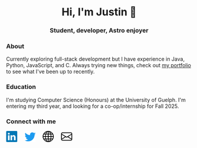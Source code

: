 <h1 align="center">Hi, I'm Justin 👋</h1>
<h3 align="center">
  Student, developer, 
  <a href="https://astro.build" target="_blank" style="text-decoration: none; color: inherit;">
    Astro enjoyer
  </a>
</h3>

### About
Currently exploring full-stack development but I have experience in Java, Python, JavaScript, and C.  Always trying new things, check out [my portfolio](https://justinleski.com) to see what I've been up to recently.

### Education
I'm studying Computer Science (Honours) at the University of Guelph. I'm entering my third year, and looking for a co-op/internship for Fall 2025.

### Connect with me
<div style="display: flex; align-items: center; justify-content: flex-start;">
    <a href="https://linkedin.com/in/justinleski" target="_blank">
    <img src="https://raw.githubusercontent.com/CLorant/readme-social-icons/097d0b23dcc0d22ba7710f6c113fafd321624a79/medium/filled/linkedin.svg" alt="LinkedIn" height="30" />
    </a>
  &nbsp;
     &nbsp;
     &nbsp;
    <a href="https://x.com/justin_leski" target="_blank">
    <img src="https://raw.githubusercontent.com/CLorant/readme-social-icons/097d0b23dcc0d22ba7710f6c113fafd321624a79/medium/filled/twitter.svg" alt="Twitter/X" height="30" />
    </a>
  &nbsp;
     &nbsp;
     &nbsp;
    <a href="https://justinleski.com" target="_blank">
    <picture>
      <source media="(prefers-color-scheme: dark)" srcset="assets/globe-light.svg">
      <source media="(prefers-color-scheme: light)" srcset="assets/globe-dark.svg">
      <img src="assets/globe-dark.svg" alt="My website" height="30" />
    </picture>
    </a>
  &nbsp;
     &nbsp;
     &nbsp;
    <a href="mailto:sayhello@justinleski.com" target="_blank">
    <picture>
      <source media="(prefers-color-scheme: dark)" srcset="assets/envelope-light.svg">
      <source media="(prefers-color-scheme: light)" srcset="assets/envelope-dark.svg">
      <img src="assets/envelope-dark.svg" alt="Email me" height="30" />
    </picture>
    </a>
  
  
</div>




<!--
**justinleski/justinleski** is a ✨ _special_ ✨ repository because its `README.md` (this file) appears on your GitHub profile.

Here are some ideas to get you started:

- 🔭 I’m currently working on ...
- 🌱 I’m currently learning ...
- 👯 I’m looking to collaborate on ...
- 🤔 I’m looking for help with ...
- 💬 Ask me about ...
- 📫 How to reach me: ...
- 😄 Pronouns: ...
- ⚡ Fun fact: ...
-->
